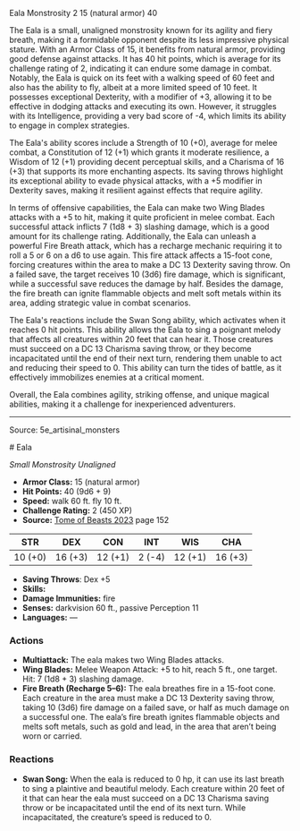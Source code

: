 <MonsterName/>Eala</MonsterName>
<CreatureType/>Monstrosity</CreatureType>
<CR/>2</CR>
<AC/>15 (natural armor)</AC>
<HP/>40</HP>
<summary>The Eala is a small, unaligned monstrosity known for its agility and fiery breath, making it a formidable opponent despite its less impressive physical stature. With an Armor Class of 15, it benefits from natural armor, providing good defense against attacks. It has 40 hit points, which is average for its challenge rating of 2, indicating it can endure some damage in combat. Notably, the Eala is quick on its feet with a walking speed of 60 feet and also has the ability to fly, albeit at a more limited speed of 10 feet. It possesses exceptional Dexterity, with a modifier of +3, allowing it to be effective in dodging attacks and executing its own. However, it struggles with its Intelligence, providing a very bad score of -4, which limits its ability to engage in complex strategies.</summary>

<detail>

The Eala's ability scores include a Strength of 10 (+0), average for melee combat, a Constitution of 12 (+1) which grants it moderate resilience, a Wisdom of 12 (+1) providing decent perceptual skills, and a Charisma of 16 (+3) that supports its more enchanting aspects. Its saving throws highlight its exceptional ability to evade physical attacks, with a +5 modifier in Dexterity saves, making it resilient against effects that require agility.

In terms of offensive capabilities, the Eala can make two Wing Blades attacks with a +5 to hit, making it quite proficient in melee combat. Each successful attack inflicts 7 (1d8 + 3) slashing damage, which is a good amount for its challenge rating. Additionally, the Eala can unleash a powerful Fire Breath attack, which has a recharge mechanic requiring it to roll a 5 or 6 on a d6 to use again. This fire attack affects a 15-foot cone, forcing creatures within the area to make a DC 13 Dexterity saving throw. On a failed save, the target receives 10 (3d6) fire damage, which is significant, while a successful save reduces the damage by half. Besides the damage, the fire breath can ignite flammable objects and melt soft metals within its area, adding strategic value in combat scenarios.

The Eala's reactions include the Swan Song ability, which activates when it reaches 0 hit points. This ability allows the Eala to sing a poignant melody that affects all creatures within 20 feet that can hear it. Those creatures must succeed on a DC 13 Charisma saving throw, or they become incapacitated until the end of their next turn, rendering them unable to act and reducing their speed to 0. This ability can turn the tides of battle, as it effectively immobilizes enemies at a critical moment. 

Overall, the Eala combines agility, striking offense, and unique magical abilities, making it a challenge for inexperienced adventurers.</detail>



---

Source: 5e_artisinal_monsters

<statblock>
# Eala

*Small* *Monstrosity* *Unaligned*

- **Armor Class:** 15 (natural armor)
- **Hit Points:** 40 (9d6 + 9)
- **Speed:** walk 60 ft. fly 10 ft.
- **Challenge Rating:** 2 (450 XP)
- **Source:** [Tome of Beasts 2023](https://koboldpress.com/kpstore/product/tome-of-beasts-1-2023-edition/) page 152

| STR | DEX | CON | INT | WIS | CHA |
| --- | --- | --- | --- | --- | --- |
| 10 (+0) | 16 (+3) | 12 (+1) | 2 (-4) | 12 (+1) | 16 (+3) |

- **Saving Throws**: Dex +5
- **Skills:** 
- **Damage Immunities:** fire
- **Senses:** darkvision 60 ft., passive Perception 11
- **Languages:** —

### Actions

- **Multiattack:** The eala makes two Wing Blades attacks.
- **Wing Blades:** Melee Weapon Attack: +5 to hit, reach 5 ft., one target. Hit: 7 (1d8 + 3) slashing damage.
- **Fire Breath (Recharge 5–6):** The eala breathes fire in a 15-foot cone. Each creature in the area must make a DC 13 Dexterity saving throw, taking 10 (3d6) fire damage on a failed save, or half as much damage on a successful one. The eala’s fire breath ignites flammable objects and melts soft metals, such as gold and lead, in the area that aren’t being worn or carried.

### Reactions

- **Swan Song:** When the eala is reduced to 0 hp, it can use its last breath to sing a plaintive and beautiful melody. Each creature within 20 feet of it that can hear the eala must succeed on a DC 13 Charisma saving throw or be incapacitated until the end of its next turn. While incapacitated, the creature’s speed is reduced to 0.
</statblock>


